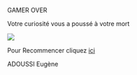 GAMER OVER 

Votre curiosité vous a poussé à votre mort 

<img src="https://cdn.discordapp.com/attachments/1033043638931955747/1034813771849412608/unknown.png">

Pour Recommencer cliquez <a href="/index.md">ici</a>

ADOUSSI Eugène
